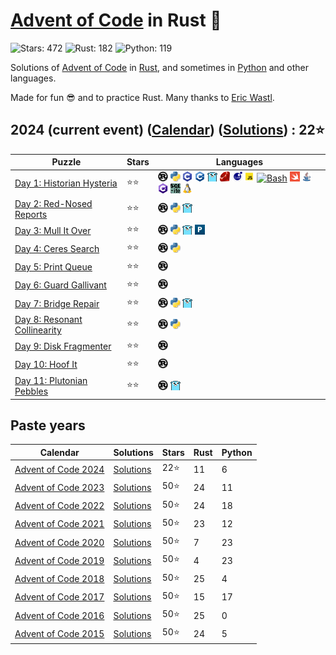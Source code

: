 # [Advent of Code](https://adventofcode.com) in Rust 🦀

![Stars: 472](https://img.shields.io/badge/Stars-472⭐-blue)
![Rust: 182](https://img.shields.io/badge/Rust-182-cyan?logo=Rust)
![Python: 119](https://img.shields.io/badge/Python-119-cyan?logo=Python)

Solutions of [Advent of Code](https://adventofcode.com/) in [Rust](https://www.rust-lang.org), and sometimes in [Python](https://www.python.org/) and other languages.

Made for fun 😎 and to practice Rust. Many thanks to [Eric Wastl](https://twitter.com/ericwastl).

## 2024 (current event) ([Calendar](https://adventofcode.com/2024)) ([Solutions](2024/)) : 22⭐

Puzzle                                                              | Stars | Languages
------------------------------------------------------------------- | ----- | -----------
[Day 1: Historian Hysteria](https://adventofcode.com/2024/day/1)    | ⭐⭐  | [![Rust](./scripts/assets/rust.png)](./2024/day1/day1.rs) [![Python](./scripts/assets/python.png)](./2024/day1/day1.py) [![C](./scripts/assets/c.png)](./2024/day1/day1.c) [![C++](./scripts/assets/cpp.png)](./2024/day1/day1.cpp) [![Go](./scripts/assets/go.png)](./2024/day1/day1.go) [![Ruby](./scripts/assets/ruby.png)](./2024/day1/day1.rb) [![Lua](./scripts/assets/lua.png)](./2024/day1/day1.lua) [![JS](./scripts/assets/javascript.png)](./2024/day1/day1.js) [![Bash](./scripts/assets/bash.png)](./2024/day1/day1.sh) [![Swift](./scripts/assets/swift.png)](./2024/day1/day1.swift) [![Java](./scripts/assets/java.png)](./2024/day1/day1.java) [![C#](./scripts/assets/csharp.png)](./2024/day1/day1.cs) [![SQLite](./scripts/assets/sqlite.png)](./2024/day1/day1.sql) [![Linux Kernel](./scripts/assets/kernel.png)](./2024/day1/day1.kernel)
[Day 2: Red-Nosed Reports](https://adventofcode.com/2024/day/2)     | ⭐⭐  | [![Rust](./scripts/assets/rust.png)](./2024/day2/day2.rs) [![Python](./scripts/assets/python.png)](./2024/day2/day2.py) [![Go](./scripts/assets/go.png)](./2024/day2/day2.go)
[Day 3: Mull It Over](https://adventofcode.com/2024/day/3)          | ⭐⭐  | [![Rust](./scripts/assets/rust.png)](./2024/day3/day3.rs) [![Python](./scripts/assets/python.png)](./2024/day3/day3.py) [![Go](./scripts/assets/go.png)](./2024/day3/day3.go) [![Perl](./scripts/assets/perl.png)](./2024/day3/day3.pl)
[Day 4: Ceres Search](https://adventofcode.com/2024/day/4)          | ⭐⭐  | [![Rust](./scripts/assets/rust.png)](./2024/day4/day4.rs) [![Python](./scripts/assets/python.png)](./2024/day4/day4.py)
[Day 5: Print Queue](https://adventofcode.com/2024/day/5)           | ⭐⭐  | [![Rust](./scripts/assets/rust.png)](./2024/day5/day5.rs)
[Day 6: Guard Gallivant](https://adventofcode.com/2024/day/6)       | ⭐⭐  | [![Rust](./scripts/assets/rust.png)](./2024/day6/day6.rs)
[Day 7: Bridge Repair](https://adventofcode.com/2024/day/7)         | ⭐⭐  | [![Rust](./scripts/assets/rust.png)](./2024/day7/day7.rs) [![Python](./scripts/assets/python.png)](./2024/day7/day7.py) [![Go](./scripts/assets/go.png)](./2024/day7/day7.go)
[Day 8: Resonant Collinearity](https://adventofcode.com/2024/day/8) | ⭐⭐  | [![Rust](./scripts/assets/rust.png)](./2024/day8/day8.rs) [![Python](./scripts/assets/python.png)](./2024/day8/day8.py)
[Day 9: Disk Fragmenter](https://adventofcode.com/2024/day/9)       | ⭐⭐  | [![Rust](./scripts/assets/rust.png)](./2024/day9/day9.rs)
[Day 10: Hoof It](https://adventofcode.com/2024/day/10)             | ⭐⭐  | [![Rust](./scripts/assets/rust.png)](./2024/day10/day10.rs)
[Day 11: Plutonian Pebbles](https://adventofcode.com/2024/day/11)   | ⭐⭐  | [![Rust](./scripts/assets/rust.png)](./2024/day11/day11.rs) [![Go](./scripts/assets/go.png)](./2024/day11/day11.go)

## Paste years

Calendar | Solutions | Stars | Rust | Python
-------- | --------- | ----- | ---- | ------
[Advent of Code 2024](https://adventofcode.com/2024) | [Solutions](2024/README.md) |  22⭐ |  11 |   6
[Advent of Code 2023](https://adventofcode.com/2023) | [Solutions](2023/README.md) |  50⭐ |  24 |  11
[Advent of Code 2022](https://adventofcode.com/2022) | [Solutions](2022/README.md) |  50⭐ |  24 |  18
[Advent of Code 2021](https://adventofcode.com/2021) | [Solutions](2021/README.md) |  50⭐ |  23 |  12
[Advent of Code 2020](https://adventofcode.com/2020) | [Solutions](2020/README.md) |  50⭐ |   7 |  23
[Advent of Code 2019](https://adventofcode.com/2019) | [Solutions](2019/README.md) |  50⭐ |   4 |  23
[Advent of Code 2018](https://adventofcode.com/2018) | [Solutions](2018/README.md) |  50⭐ |  25 |   4
[Advent of Code 2017](https://adventofcode.com/2017) | [Solutions](2017/README.md) |  50⭐ |  15 |  17
[Advent of Code 2016](https://adventofcode.com/2016) | [Solutions](2016/README.md) |  50⭐ |  25 |   0
[Advent of Code 2015](https://adventofcode.com/2015) | [Solutions](2015/README.md) |  50⭐ |  24 |   5
